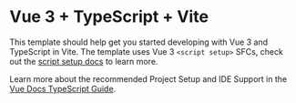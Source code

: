 # Vue 3 + TypeScript + Vite

This template should help get you started
developing with Vue 3 and TypeScript in Vite. The
template uses Vue 3 `<script setup>` SFCs, check
out the
[script setup docs](https://v3.vuejs.org/api/sfc-script-setup.html#sfc-script-setup)
to learn more.

Learn more about the recommended Project Setup and
IDE Support in the
[Vue Docs TypeScript Guide](https://vuejs.org/guide/typescript/overview.html#project-setup).
